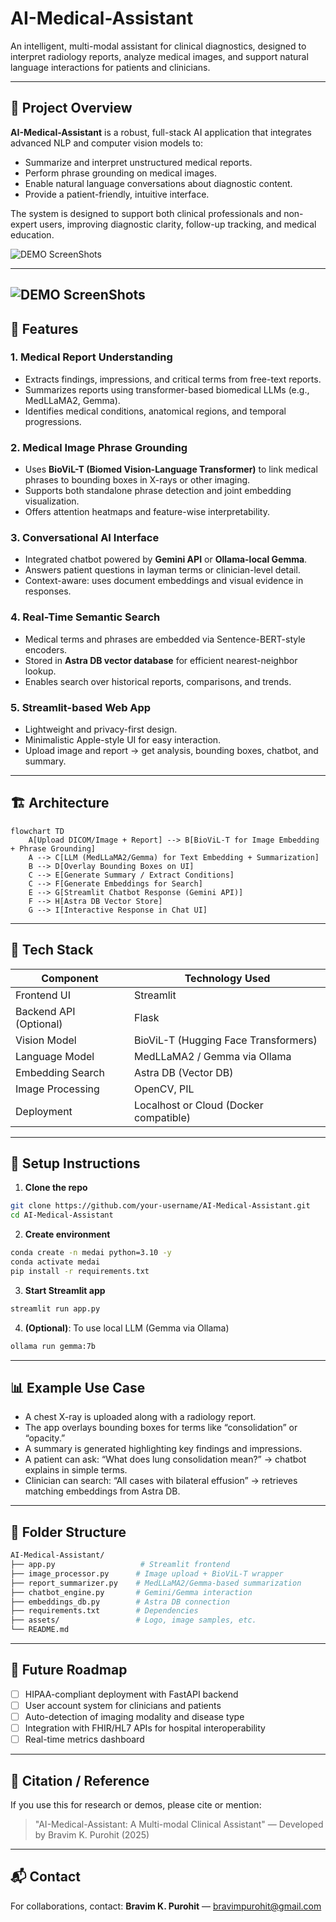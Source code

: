 # AI-Medical-Assistant

An intelligent, multi-modal assistant for clinical diagnostics, designed to interpret radiology reports, analyze medical images, and support natural language interactions for patients and clinicians.

---

## 🧠 Project Overview

**AI-Medical-Assistant** is a robust, full-stack AI application that integrates advanced NLP and computer vision models to:

* Summarize and interpret unstructured medical reports.
* Perform phrase grounding on medical images.
* Enable natural language conversations about diagnostic content.
* Provide a patient-friendly, intuitive interface.

The system is designed to support both clinical professionals and non-expert users, improving diagnostic clarity, follow-up tracking, and medical education.

![DEMO ScreenShots](https://drive.google.com/uc?export=view&id=1knwQGGP0IUyRJOUPRcK0DRa1TOOuh8HK)

---
![DEMO ScreenShots](https://drive.google.com/file/d/1jdIcrhJaZ9lXwkhxDnlC5g6k0hwJW7AY)
---

## 🚀 Features

### 1. **Medical Report Understanding**

* Extracts findings, impressions, and critical terms from free-text reports.
* Summarizes reports using transformer-based biomedical LLMs (e.g., MedLLaMA2, Gemma).
* Identifies medical conditions, anatomical regions, and temporal progressions.

### 2. **Medical Image Phrase Grounding**

* Uses **BioViL-T (Biomed Vision-Language Transformer)** to link medical phrases to bounding boxes in X-rays or other imaging.
* Supports both standalone phrase detection and joint embedding visualization.
* Offers attention heatmaps and feature-wise interpretability.

### 3. **Conversational AI Interface**

* Integrated chatbot powered by **Gemini API** or **Ollama-local Gemma**.
* Answers patient questions in layman terms or clinician-level detail.
* Context-aware: uses document embeddings and visual evidence in responses.

### 4. **Real-Time Semantic Search**

* Medical terms and phrases are embedded via Sentence-BERT-style encoders.
* Stored in **Astra DB vector database** for efficient nearest-neighbor lookup.
* Enables search over historical reports, comparisons, and trends.

### 5. **Streamlit-based Web App**

* Lightweight and privacy-first design.
* Minimalistic Apple-style UI for easy interaction.
* Upload image and report → get analysis, bounding boxes, chatbot, and summary.

---

## 🏗️ Architecture

```mermaid
flowchart TD
    A[Upload DICOM/Image + Report] --> B[BioViL-T for Image Embedding + Phrase Grounding]
    A --> C[LLM (MedLLaMA2/Gemma) for Text Embedding + Summarization]
    B --> D[Overlay Bounding Boxes on UI]
    C --> E[Generate Summary / Extract Conditions]
    C --> F[Generate Embeddings for Search]
    E --> G[Streamlit Chatbot Response (Gemini API)]
    F --> H[Astra DB Vector Store]
    G --> I[Interactive Response in Chat UI]
```

---

## 🧰 Tech Stack

| Component              | Technology Used                        |
| ---------------------- | -------------------------------------- |
| Frontend UI            | Streamlit                              |
| Backend API (Optional) | Flask                                  |
| Vision Model           | BioViL-T (Hugging Face Transformers)   |
| Language Model         | MedLLaMA2 / Gemma via Ollama           |
| Embedding Search       | Astra DB (Vector DB)                   |
| Image Processing       | OpenCV, PIL                            |
| Deployment             | Localhost or Cloud (Docker compatible) |

---

## 🧪 Setup Instructions

1. **Clone the repo**

```bash
git clone https://github.com/your-username/AI-Medical-Assistant.git
cd AI-Medical-Assistant
```

2. **Create environment**

```bash
conda create -n medai python=3.10 -y
conda activate medai
pip install -r requirements.txt
```

3. **Start Streamlit app**

```bash
streamlit run app.py
```

4. **(Optional)**: To use local LLM (Gemma via Ollama)

```bash
ollama run gemma:7b
```

---

## 📊 Example Use Case

* A chest X-ray is uploaded along with a radiology report.
* The app overlays bounding boxes for terms like “consolidation” or “opacity.”
* A summary is generated highlighting key findings and impressions.
* A patient can ask: “What does lung consolidation mean?” → chatbot explains in simple terms.
* Clinician can search: “All cases with bilateral effusion” → retrieves matching embeddings from Astra DB.

---

## 📁 Folder Structure

```bash
AI-Medical-Assistant/
├── app.py                   # Streamlit frontend
├── image_processor.py      # Image upload + BioViL-T wrapper
├── report_summarizer.py    # MedLLaMA2/Gemma-based summarization
├── chatbot_engine.py       # Gemini/Gemma interaction
├── embeddings_db.py        # Astra DB connection
├── requirements.txt        # Dependencies
├── assets/                 # Logo, image samples, etc.
└── README.md
```

---

## 🧬 Future Roadmap

* [ ] HIPAA-compliant deployment with FastAPI backend
* [ ] User account system for clinicians and patients
* [ ] Auto-detection of imaging modality and disease type
* [ ] Integration with FHIR/HL7 APIs for hospital interoperability
* [ ] Real-time metrics dashboard

---

## 📄 Citation / Reference

If you use this for research or demos, please cite or mention:

> "AI-Medical-Assistant: A Multi-modal Clinical Assistant" — Developed by Bravim K. Purohit (2025)

---

## 📬 Contact

For collaborations, contact: **Bravim K. Purohit** — [bravimpurohit@gmail.com](mailto:bravimpurohit@gmail.com)
